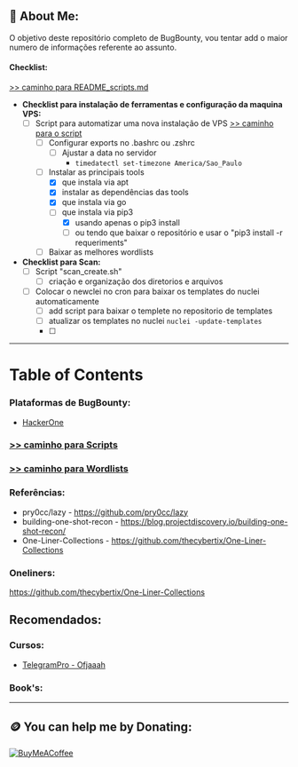 ## 💾 About Me:
O objetivo deste repositório completo de BugBounty, vou tentar add o maior numero de informações referente ao assunto.

<!-- TO DO: add more details about me later -->
#### Checklist:
[>> caminho para README_scripts.md ](scripts/README_scripts.md)
- **Checklist para instalação de ferramentas e configuração da maquina VPS:**
  - [ ] Script para automatizar uma nova instalação de VPS
      [>> caminho para o script ](Scripts/new_vps_setup/install_tools.sh)
    - [ ] Configurar exports no .bashrc ou .zshrc
      - [ ] Ajustar a data no servidor
        - `timedatectl set-timezone America/Sao_Paulo`
    - [ ] Instalar as principais tools
      - [x] que instala via apt
      - [x] instalar as dependências das tools
      - [x] que instala via go
      - [ ] que instala via pip3
        - [x] usando apenas o pip3 install
        - [ ] ou tendo que baixar o repositório e usar o "pip3 install -r requeriments"
    - [ ] Baixar as melhores wordlists
- **Checklist para Scan:**
  - [ ] Script "scan_create.sh"
    - [ ] criação e organização dos diretorios e arquivos
  - [ ] Colocar o newclei no cron para baixar os templates do nuclei automaticamente
    - [ ] add script para baixar o templete no repositorio de templates
    - [ ] atualizar os templates no nuclei `nuclei -update-templates`
    - [ ] 


----
# Table of Contents
### Plataformas de BugBounty:
- [HackerOne](https://www.hackerone.com)

### [>> caminho para Scripts](https://github.com/ed-red/Vault_BugBounty/tree/c3d91698e8fceb7c44dfaa529c9785511de2db85/Scripts)
### [>> caminho para Wordlists](https://github.com/ed-red/Vault_BugBounty/tree/c3d91698e8fceb7c44dfaa529c9785511de2db85/Wordlists)

### Referências:
- pry0cc/lazy - https://github.com/pry0cc/lazy
- building-one-shot-recon - https://blog.projectdiscovery.io/building-one-shot-recon/
- One-Liner-Collections - https://github.com/thecybertix/One-Liner-Collections

### Oneliners:
https://github.com/thecybertix/One-Liner-Collections


## Recomendados:
### Cursos:
- [TelegramPro - Ofjaaah](https://github.com/KingOfBugbounty/TelegramPro)

### Book's:

----
## 🪙 You can help me by Donating:
[![BuyMeACoffee](https://img.shields.io/badge/Buy%20Me%20a%20Coffee-ffdd00?style=for-the-badge&logo=buy-me-a-coffee&logoColor=black)](https://buymeacoffee.com/edhunt)

